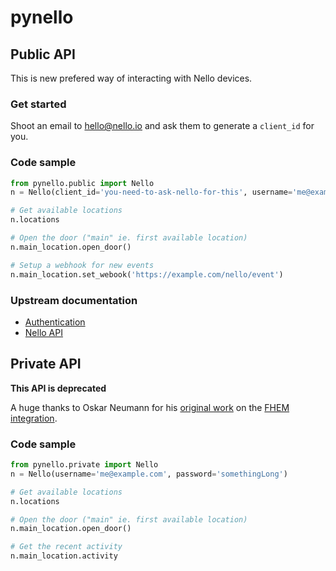 # pynello

## Public API

This is new prefered way of interacting with Nello devices.

### Get started

Shoot an email to hello@nello.io and ask them to generate a `client_id` for you.

### Code sample

```python
from pynello.public import Nello
n = Nello(client_id='you-need-to-ask-nello-for-this', username='me@example.com', password='somethingLong')

# Get available locations
n.locations

# Open the door ("main" ie. first available location)
n.main_location.open_door()

# Setup a webhook for new events
n.main_location.set_webook('https://example.com/nello/event')
```

### Upstream documentation

- [Authentication](https://nelloauth.docs.apiary.io)
- [Nello API](https://nellopublicapi.docs.apiary.io/)

## Private API

**This API is deprecated**

A huge thanks to Oskar Neumann for his [original work](https://forum.fhem.de/index.php/topic,75127.msg668871.html) on the [FHEM integration](https://fhem.de>).

### Code sample

```python
from pynello.private import Nello
n = Nello(username='me@example.com', password='somethingLong')

# Get available locations
n.locations

# Open the door ("main" ie. first available location)
n.main_location.open_door()

# Get the recent activity
n.main_location.activity
```
